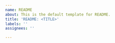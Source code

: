 ```yaml
---
name: README
about: This is the default template for README.
title: 'README: <TITLE>'
labels: ''
assignees: ''

---
```



